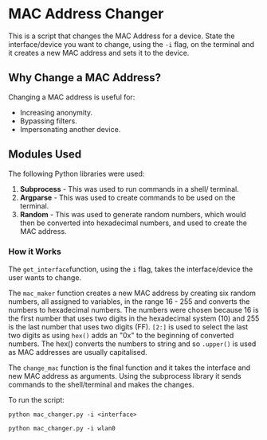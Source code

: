 # MAC Address Changer

This is a script that changes the MAC Address for a device. State the interface/device you want to change, using the `-i` flag, on the terminal and it creates a new MAC address and sets it to the device. 

## Why Change a MAC Address?
Changing a MAC address is useful for:
- Increasing anonymity.
- Bypassing filters.
- Impersonating another device.

## Modules Used
The following Python libraries were used:
1. **Subprocess** - This was used to run commands in a shell/ terminal.
2. **Argparse** - This was used to create commands to be used on the terminal.
3. **Random** - This was used to generate random numbers, which would then be converted into hexadecimal numbers, and used to create the MAC address.

### How it Works

The `get_interface`function, using the `i` flag, takes the interface/device the user wants to change.

The `mac_maker` function creates a new MAC address by creating six random numbers, all assigned to variables, in the range 16 - 255 and converts the numbers to hexadecimal numbers. The numbers were chosen because 16 is the first number that uses two digits in the hexadecimal system (10) and 255 is the last number that uses two digits (FF). `[2:]` is used to select the last two digits as using `hex()` adds an "0x" to the beginning of converted numbers. The hex() converts the numbers to string and so `.upper()` is used as MAC addresses are usually capitalised.

The `change_mac` function is the final function and it takes the interface and new MAC address as arguments. Using the subprocess library it sends commands to the shell/terminal and makes the changes.


To run the script:
```
python mac_changer.py -i <interface>

python mac_changer.py -i wlan0
```